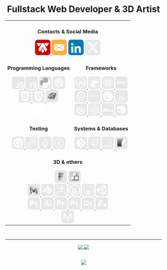 <div align="center">

# Fullstack Web Developer & 3D Artist

<table>

<tr>
  <td colspan="2" align="center">

  <!-- Contacts & Social Media -->
  ### **Contacts & Social Media**
  <div align="center">
    <a
    href   = "https://alexandertamayo.com/"
    target = "_blank"
    rel    = "noreferrer"
    >
      <img
      src    = "./icons/mylogo.svg"
      alt    = "alexandertamayo.com"
      title  = "alexandertamayo.com"
      width  = "50"
      height = "50"
      >
    </a>
    <a
    href   = "mailto:alextamayocg@gmail.com"
    target = "_blank"
    rel    = "noreferrer"
    >
      <img
      src    = "./icons/email.svg"
      alt    = "alextamayocg@gmail.com"
      title  = "alextamayocg@gmail.com"
      width  = "50"
      height = "50"
      >
    </a>
    <a
    href   = "https://linkedin.com/in/alexandertamayo/"
    target = "_blank"
    rel    = "noreferrer"
    >
      <img
      src    = "./icons/linkedin.svg"
      alt    = "linkedin.com/in/alexandertamayo"
      title  = "linkedin.com/in/alexandertamayo"
      width  = "50"
      height = "50"
      >
    </a>
    <a
    href   = "https://x.com/AlexTamayo"
    target = "_blank"
    rel    = "noreferrer"
    >
      <img
      src    = "./icons/x.svg"
      alt    = "x.com/AlexTamayo"
      title  = "x.com/AlexTamayo"
      width  = "50"
      height = "50"
      >
    </a>
  </div>

  </td>


</tr>
<!------------------------------------------------------------->
<tr>


<!-- Programming languages -->
<td>
  <div align="center" >

  ### **Programming Languages**
<div >
    <a
    href   = "https://www.ecma-international.org/publications-and-standards/standards/ecma-262/"
    target = "_blank"
    rel    = "noreferrer"
    >
        <img
        src    = "./icons/javascript.svg"
        alt    = "javascript"
        title  = "Javascript"
        width  = "40"
        height = "40"
        >
    </a>
    <a
    href   = "https://www.typescriptlang.org/"
    target = "_blank"
    rel    = "noreferrer"
    >
        <img
        src    = "./icons/typescript.svg"
        alt    = "typescript"
        title  = "typescript"
        width  = "40"
        height = "40"
        >
    </a>
    <a
    href   = "https://www.python.org/"
    target = "_blank"
    rel    = "noreferrer"
    >
        <img
        src    = "./icons/python.svg"
        alt    = "python"
        title  = "Python"
        width  = "40"
        height = "40"
        >
    </a>
    <a
    href   = "https://www.rust-lang.org/"
    target = "_blank"
    rel    = "noreferrer"
    >
        <img
        src    = "./icons/rust.svg"
        alt    = "rust"
        title  = "Rust"
        width  = "40"
        height = "40"
        >
    </a>
</div>
<div>
    <a
    href   = "https://html.spec.whatwg.org/multipage/"
    target = "_blank"
    rel    = "noreferrer"
    >
        <img
        src    = "./icons/html5_flat_v1.svg"
        alt    = "html5"
        title  = "HTML 5"
        width  = "40"
        height = "40"
        >
    </a>
    <a
    href   = "https://www.w3.org/Style/CSS/Overview.en.html"
    target = "_blank"
    rel    = "noreferrer"
    >
        <img
        src    = "./icons/css3_flat_v1.svg"
        alt    = "css3"
        title  = "CSS 3"
        width  = "40"
        height = "40"
        >
    </a>
    <a
    href   = "https://www.ruby-lang.org/en/"
    target = "_blank"
    rel    = "noreferrer"
    >
        <img
        src    = "./icons/ruby.svg"
        alt    = "ruby"
        title  = "Ruby"
        width  = "40"
        height = "40"
        >
    </a>
</div>

<div>
    <img
    src    = "./icons/outline.svg"
    alt    = ""
    title  = ""
    width  = "40"
    height = "40"
    >
    <!-- <a
    href   = "https://www.open-std.org/jtc1/sc22/wg14/"
    target = "_blank"
    rel    = "noreferrer"
    >
        <img
        src    = "./icons/c.svg"
        alt    = "c"
        title  = "C"
        width  = "40"
        height = "40"
        >
    </a> -->
    <!-- <a
    href   = "https://isocpp.org/"
    target = "_blank"
    rel    = "noreferrer"
    >
        <img
        src    = "./icons/c++.svg"
        alt    = "c++"
        title  = "C++"
        width  = "40"
        height = "40"
        >
    </a> -->
    <!-- <a
    href   = "https://learn.microsoft.com/en-us/dotnet/csharp/"
    target = "_blank"
    rel    = "noreferrer"
    >
        <img
        src    = "./icons/csharp.svg"
        alt    = "csharp"
        title  = "C#"
        width  = "40"
        height = "40"
        >
    </a> -->
</div>

</div>

</td>


<!-- Frameworks -->
<td>
  <div align="center">

  ### **Frameworks**
  <div>
    <a
    href   = "https://nodejs.org/en"
    target = "_blank"
    rel    = "noreferrer"
    >
        <img
        src    = "./icons/node.js.svg"
        alt    = "node.js"
        title  = "Node.js"
        width  = "40"
        height = "40"
        >
    </a>
    <a
    href   = "https://deno.com/"
    target = "_blank"
    rel    = "noreferrer"
    >
        <img
        src    = "./icons/deno.svg"
        alt    = "deno"
        title  = "Deno"
        width  = "40"
        height = "40"
        >
    </a>
    <a
    href   = "https://react.dev/"
    target = "_blank"
    rel    = "noreferrer"
    >
        <img
        src    = "./icons/react.js.svg"
        alt    = "react.js"
        title  = "React.js"
        width  = "40"
        height = "40"
        >
    </a>
    <a
    href   = "https://www.djangoproject.com/"
    target = "_blank"
    rel    = "noreferrer"
    >
        <img
        src    = "./icons/django.svg"
        alt    = "django"
        title  = "Django"
        width  = "40"
        height = "40"
        >
    </a>
  </div>

  <div>
    <a
    href   = "https://v2.tauri.app/"
    target = "_blank"
    rel    = "noreferrer"
    >
        <img
        src    = "./icons/tauri.svg"
        alt    = "tauri"
        title  = "Tauri"
        width  = "40"
        height = "40"
        >
    </a>
    <a
    href   = "https://nextjs.org/"
    target = "_blank"
    rel    = "noreferrer"
    >
        <img
        src    = "./icons/next.js.svg"
        alt    = "next.js"
        title  = "Next.js"
        width  = "40"
        height = "40"
        >
    </a>
    <a
    href   = "https://sass-lang.com/"
    target = "_blank"
    rel    = "noreferrer"
    >
        <img
        src    = "./icons/sass.svg"
        alt    = "sass"
        title  = "SASS"
        width  = "40"
        height = "40"
        >
    </a>
    <a
    href   = "https://expressjs.com/"
    target = "_blank"
    rel    = "noreferrer"
    >
        <img
        src    = "./icons/express.js.svg"
        alt    = "express.js"
        title  = "Express.js"
        width  = "40"
        height = "40"
        >
    </a>
  </div>

  <div>
    <a
    href   = "https://jquery.com/"
    target = "_blank"
    rel    = "noreferrer"
    >
        <img
        src    = "./icons/jquery.svg"
        alt    = "jquery"
        title  = "Jquery"
        width  = "40"
        height = "40"
        >
    </a>
    <a
    href   = "https://sequelize.org/"
    target = "_blank"
    rel    = "noreferrer"
    >
        <img
        src    = "./icons/sequelize.svg"
        alt    = "sequelize"
        title  = "Sequelize"
        width  = "40"
        height = "40"
        >
    </a>
    <a
    href   = "https://rubyonrails.org/"
    target = "_blank"
    rel    = "noreferrer"
    >
        <img
        src    = "./icons/rubyOnRails.svg"
        alt    = "ruby on rails"
        title  = "Ruby on Rails"
        width  = "40"
        height = "40"
        >
    </a>
    <a
    href   = "https://nestjs.com/"
    target = "_blank"
    rel    = "noreferrer"
    >
        <img
        src    = "./icons/nest.js.svg"
        alt    = "nest.js"
        title  = "Nest.js"
        width  = "40"
        height = "40"
        >
    </a>
  </div>

  </div>
</td>


</tr>
<!------------------------------------------------------------->
<tr>

<!-- Testing -->
<td>
  <div align="center">

  ### **Testing**
  <div>
    <a
    href   = "https://www.cypress.io/"
    target = "_blank"
    rel    = "noreferrer"
    >
      <img
      src    = "./icons/cypress.svg"
      alt    = "cypress"
      title  = "Cypress"
      width  = "40"
      height = "40"
      >
    </a>
    <a
    href   = "https://jestjs.io/"
    target = "_blank"
    rel    = "noreferrer"
    >
      <img
      src    = "./icons/jest.svg"
      alt    = "jest"
      title  = "Jest"
      width  = "40"
      height = "40"
      >
    </a>
    <a
    href   = "https://mochajs.org/"
    target = "_blank"
    rel    = "noreferrer"
    >
      <img
      src    = "./icons/mocha.svg"
      alt    = "mocha"
      title  = "Mocha"
      width  = "40"
      height = "40"
      >
    </a>
    <a
    href   = "https://www.chaijs.com/"
    target = "_blank"
    rel    = "noreferrer"
    >
      <img
      src    = "./icons/chai.svg"
      alt    = "chai"
      title  = "Chai"
      width  = "40"
      height = "40"
      >
    </a>
  </div>
  </div>
</td>



<!-- Systems & Databases -->
<td>
  <div align="center">

  ### **Systems & Databases**
  <div>
    <a
    href   = "https://git-scm.com/"
    target = "_blank"
    rel    = "noreferrer"
    >
      <img
      src    = "./icons/git.svg"
      alt    = "git"
      title  = "Git"
      width  = "40"
      height = "40"
      >
    </a>
    <a
    href   = "https://www.postgresql.org/"
    target = "_blank"
    rel    = "noreferrer"
    >
      <img
      src    = "./icons/postgresql.svg"
      alt    = "postgresql"
      title  = "PostgreSQL"
      width  = "40"
      height = "40"
      >
    </a>
    <a
    href   = "https://www.mysql.com/"
    target = "_blank"
    rel    = "noreferrer"
    >
      <img
      src    = "./icons/mysql.svg"
      alt    = "mysql"
      title  = "MySQL"
      width  = "40"
      height = "40"
      >
    </a>
    <a
    href   = "https://www.sqlite.org/"
    target = "_blank"
    rel    = "noreferrer"
    >
      <img
      src    = "./icons/sqlite.svg"
      alt    = "sqlite"
      title  = "SQLite"
      width  = "40"
      height = "40"
      >
    </a>
  </div>
  </div>

</td>



</tr>
<!------------------------------------------------------------->
<tr>




<!-- 3D & others -->
<td colspan="2" align="center">
  <div align="center">

  ### **3D & others**
  <div>
    <a
    href   = "https://www.figma.com/"
    target = "_blank"
    rel    = "noreferrer"
    >
      <img
      src    = "./icons/figma.svg"
      alt    = "figma"
      title  = "Figma"
      width  = "40"
      height = "40"
      >
    </a>
    <a
    href   = "https://www.drawio.com/"
    target = "_blank"
    rel    = "noreferrer"
    >
      <img
      src    = "./icons/draw.io.svg"
      alt    = "draw.io"
      title  = "Draw.io"
      width  = "40"
      height = "40"
      >
    </a>
  </div>
  <div>
    <a
    href   = "https://www.autodesk.ca/en/products/maya/"
    target = "_blank"
    rel    = "noreferrer"
    >
      <img
      src    = "./icons/mayaShaded.svg"
      alt    = "Autodesk Maya"
      title  = "Autodesk Maya"
      width  = "40"
      height = "40"
      >
    </a>
    <a
    href   = "https://www.blender.org/"
    target = "_blank"
    rel    = "noreferrer"
    >
      <img
      src    = "./icons/blender.svg"
      alt    = "blender"
      title  = "Blender"
      width  = "40"
      height = "40"
      >
    </a>
    <a
    href   = "https://www.maxon.net/en/zbrush"
    target = "_blank"
    rel    = "noreferrer"
    >
      <img
      src    = "./icons/zbrush.svg"
      alt    = "Zbrush"
      title  = "Zbrush"
      width  = "40"
      height = "40"
      >
    </a>
    <a
    href   = "https://www.unrealengine.com/"
    target = "_blank"
    rel    = "noreferrer"
    >
      <img
      src    = "./icons/unrealEngine.svg"
      alt    = "unreal engine"
      title  = "Unreal Engine"
      width  = "40"
      height = "40"
      >
    </a>
    <a
    href   = "https://marmoset.co/"
    target = "_blank"
    rel    = "noreferrer"
    >
      <img
      src    = "./icons/marmosetToolbag.svg"
      alt    = "marmoset toolbag"
      title  = "Marmoset Toolbag"
      width  = "40"
      height = "40"
      >
    </a>
    <a
    href   = "https://unity.com/"
    target = "_blank"
    rel    = "noreferrer"
    >
      <img
      src    = "./icons/unity3d.svg"
      alt    = "unity3d"
      title  = "Unity3D"
      width  = "40"
      height = "40"
      >
    </a>
  </div>
  <div>
    <a
    href   = "https://www.adobe.com/ca/products/photoshop.html"
    target = "_blank"
    rel    = "noreferrer"
    >
      <img
      src    = "./icons/photoshop.svg"
      alt    = "photoshop"
      title  = "Adobe Photoshop"
      width  = "40"
      height = "40"
      >
    </a>
    <a
    href   = "https://www.adobe.com/ca/products/illustrator.html"
    target = "_blank"
    rel    = "noreferrer"
    >
      <img
      src    = "./icons/illustrator.svg"
      alt    = "illustrator"
      title  = "Adobe Illustrator"
      width  = "40"
      height = "40"
      >
    </a>
    <a
    href   = "https://www.adobe.com/ca/products/premiere.html"
    target = "_blank"
    rel    = "noreferrer"
    >
      <img
      src    = "./icons/premiere.svg"
      alt    = "premiere"
      title  = "Adobe Premiere Pro"
      width  = "40"
      height = "40"
      >
    </a>
    <a
    href   = "https://www.adobe.com/ca/products/substance3d-painter.html"
    target = "_blank"
    rel    = "noreferrer"
    >
      <img
      src    = "./icons/subPainter.svg"
      alt    = "painter"
      title  = "Substance Painter"
      width  = "40"
      height = "40"
      >
    </a>
    <a
    href   = "https://www.adobe.com/ca/products/substance3d-designer.html"
    target = "_blank"
    rel    = "noreferrer"
    >
      <img
      src    = "./icons/subDesigner.svg"
      alt    = "designer"
      title  = "Substance Designer"
      width  = "40"
      height = "40"
      >
    </a>
    <a
    href   = "https://www.foundry.com/"
    target = "_blank"
    rel    = "noreferrer"
    >
      <img
      src    = "./icons/foundry.svg"
      alt    = "the foundry"
      title  = "The Foundry"
      width  = "40"
      height = "40"
      >
    </a>
  </div>
  <div>
    <a
    href   = "https://marvelousdesigner.com/"
    target = "_blank"
    rel    = "noreferrer"
    >
      <img
      src    = "./icons/marvelousDesigner.svg"
      alt    = "marvelous designer"
      title  = "Marvelous Designer"
      width  = "40"
      height = "40"
      >
    </a>
  </div>


  </td>
</tr>
<!------------------------------------------------------------->
</table>


<br>
<hr>

<!--

https://streak-stats.demolab.com?user=AlexTamayo
&theme=dark
&ring=CC0000
&fire=CC0000
&hide_border=true
&border_radius=15
&currStreakLabel=CCCCCC
&hide_current_streak=true
&date_format=j%20M%5B%20Y%5D
&background=0D1117

 -->


<div>
  <a
  href="https://git.io/streak-stats">
    <img 
    align  = "center"
    src    = "https://streak-stats.demolab.com?user=AlexTamayo&theme=dark&background=0D1117&ring=CC0000&fire=CC0000&hide_border=true&border_radius=15&currStreakLabel=CCCCCC&hide_current_streak=true&date_format=j%20M%5B%20Y%5D"
    height = "145"
    />
  </a>
  <a
  href="https://github.com/anuraghazra/github-readme-stats">
    <img 
    align  = "center"
    src    = "https://github-readme-stats.vercel.app/api/top-langs/?username=AlexTamayo&langs_count=6&layout=donut&theme=dark&bg_color=0D1117&border_radius=15&hide_border=true&hide_progress=true"
    height = "145"
    />
  </a>

  <!-- <a
  href="https://github.com/anuraghazra/github-readme-stats">
    <img 
    align="center"
    src="https://github-readme-stats.vercel.app/api?username=AlexTamayo&count_private=true&show_icons=true&include_all_commits=true&hide_border=true&hide_title=true&bg_color=0D1117&border_radius=15"
    height="145"
    />
  </a> -->

</div>

<br>

  <a
  href="https://github.com/antonkomarev/github-profile-views-counter">
    <img 
    align  = "center"
    src    = "https://komarev.com/ghpvc/?username=AlexTamayo&style=for-the-badge&color=CC0000&label=Profile+Views"
    height = "25"
    />
  </a>

</div>
